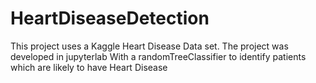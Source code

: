 # HeartDiseaseDetection
This project uses a Kaggle Heart Disease Data set. 
The project was developed in jupyterlab 
With a randomTreeClassifier to identify patients which are likely to have Heart Disease
